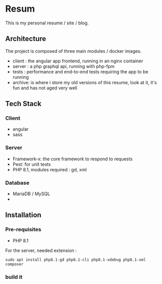 # Resum

This is my personal resume / site / blog.

## Architecture

The project is composed of three main modules / docker images.

- client : the angular app frontend, running in an nginx container
- server : a php graphql api, running with php-fpm
- tests  : performance and end-to-end tests requiring the app to be running
- archive: is where i store my old versions of this resume, look at it, it's fun and has not aged very well

## Tech Stack


### Client

* angular
* sass

### Server

* Framework-x: the core framework to respond to requests
* Pest: for unit tests
* PHP 8.1, modules required : gd, xml

### Database

* MariaDB / MySQL
* 

## Installation

### Pre-requisites

- PHP 8.1

For the server, needed extension : 

    sudo apt install php8.1-gd php8.1-cli php8.1-xdebug php8.1-xml composer

### build it

